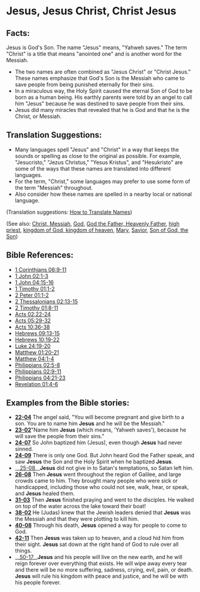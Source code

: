 # Jesus, Jesus Christ, Christ Jesus #

## Facts: ##

Jesus is God's Son. The name "Jesus" means, "Yahweh saves." The term "Christ" is a title that means "anointed one" and is another word for the Messiah.

* The two names are often combined as "Jesus Christ" or "Christ Jesus." These names emphasize that God's Son is the Messiah who came to save people from being punished eternally for their sins.
* In a miraculous way, the Holy Spirit caused the eternal Son of God to be born as a human being. His earthly parents were told by an angel to call him "Jesus" because he was destined to save people from their sins.
* Jesus did many miracles that revealed that he is God and that he is the Christ, or Messiah.

## Translation Suggestions: ##

* Many languages spell "Jesus" and "Christ" in a way that keeps the sounds or spelling as close to the original as possible. For example, "Jesucristo," "Jezus Christus," "Yesus Kristus", and "Hesukristo" are some of the ways that these names are translated into different languages.
* For the term, "Christ," some languages may prefer to use some form of the term "Messiah" throughout.
* Also consider how these names are spelled in a nearby local or national language.

(Translation suggestions: [How to Translate Names](https://git.door43.org/Door43/en-ta-translate-vol1/src/master/content/translate_names.md))

(See also: [Christ, Messiah](../kt/christ.md), [God](../kt/god.md), [God the Father, Heavenly Father](../kt/godthefather.md), [high priest](../kt/highpriest.md), [kingdom of God, kingdom of heaven](../kt/kingdomofgod.md), [Mary](../other/mary.md), [Savior](../kt/savior.md), [Son of God, the Son](../kt/sonofgod.md))

## Bible References: ##

* [1 Corinthians 06:9-11](https://door43.org/en/bible/notes/1co/06/09)
* [1 John 02:1-3](https://door43.org/en/bible/notes/1jn/02/01)
* [1 John 04:15-16](https://door43.org/en/bible/notes/1jn/04/15)
* [1 Timothy 01:1-2](https://door43.org/en/bible/notes/1ti/01/01)
* [2 Peter 01:1-2](https://door43.org/en/bible/notes/2pe/01/01)
* [2 Thessalonians 02:13-15](https://door43.org/en/bible/notes/2th/02/13)
* [2 Timothy 01:8-11](https://door43.org/en/bible/notes/2ti/01/08)
* [Acts 02:22-24](https://door43.org/en/bible/notes/act/02/22)
* [Acts 05:29-32](https://door43.org/en/bible/notes/act/05/29)
* [Acts 10:36-38](https://door43.org/en/bible/notes/act/10/36)
* [Hebrews 09:13-15](https://door43.org/en/bible/notes/heb/09/13)
* [Hebrews 10:19-22](https://door43.org/en/bible/notes/heb/10/19)
* [Luke 24:19-20](https://door43.org/en/bible/notes/luk/24/19)
* [Matthew 01:20-21](https://door43.org/en/bible/notes/mat/01/20)
* [Matthew 04:1-4](https://door43.org/en/bible/notes/mat/04/01)
* [Philippians 02:5-8](https://door43.org/en/bible/notes/php/02/05)
* [Philippians 02:9-11](https://door43.org/en/bible/notes/php/02/09)
* [Philippians 04:21-23](https://door43.org/en/bible/notes/php/04/21)
* [Revelation 01:4-6](https://door43.org/en/bible/notes/rev/01/04)

## Examples from the Bible stories: ##

* __[22-04](https://door43.org/en/obs/notes/frames/22-04)__ The angel said, "You will become pregnant and give birth to a son. You are to name him __Jesus__  and he will be the Messiah."
* __[23-02](https://door43.org/en/obs/notes/frames/23-02)__"Name him __Jesus__  (which means, 'Yahweh saves'), because he will save the people from their sins."
* __[24-07](https://door43.org/en/obs/notes/frames/24-07)__ So John baptized him (Jesus), even though __Jesus__  had never sinned.
* __[24-09](https://door43.org/en/obs/notes/frames/24-09)__ There is only one God. But John heard God the Father speak, and saw __Jesus__  the Son and the Holy Spirit when he baptized __Jesus__.
* __[25-08](https://door43.org/en/obs/notes/frames/25-08)____Jesus__  did not give in to Satan's temptations, so Satan left him.
* __[26-08](https://door43.org/en/obs/notes/frames/26-08)__ Then __Jesus__  went throughout the region of Galilee, and large crowds came to him. They brought many people who were sick or handicapped, including those who could not see, walk, hear, or speak, and __Jesus__  healed them.
* __[31-03](https://door43.org/en/obs/notes/frames/31-03)__ Then __Jesus__  finished praying and went to the disciples. He walked on top of the water across the lake toward their boat!
* __[38-02](https://door43.org/en/obs/notes/frames/38-02)__ He (Judas) knew that the Jewish leaders denied that __Jesus__  was the Messiah and that they were plotting to kill him.
* __[40-08](https://door43.org/en/obs/notes/frames/40-08)__ Through his death, __Jesus__  opened a way for people to come to God.
* __[42-11](https://door43.org/en/obs/notes/frames/42-11)__ Then __Jesus__  was taken up to heaven, and a cloud hid him from their sight. __Jesus__  sat down at the right hand of God to rule over all things.
* __[50-17](https://door43.org/en/obs/notes/frames/50-17)____Jesus__  and his people will live on the new earth, and he will reign forever over everything that exists. He will wipe away every tear and there will be no more suffering, sadness, crying, evil, pain, or death. __Jesus__  will rule his kingdom with peace and justice, and he will be with his people forever.


